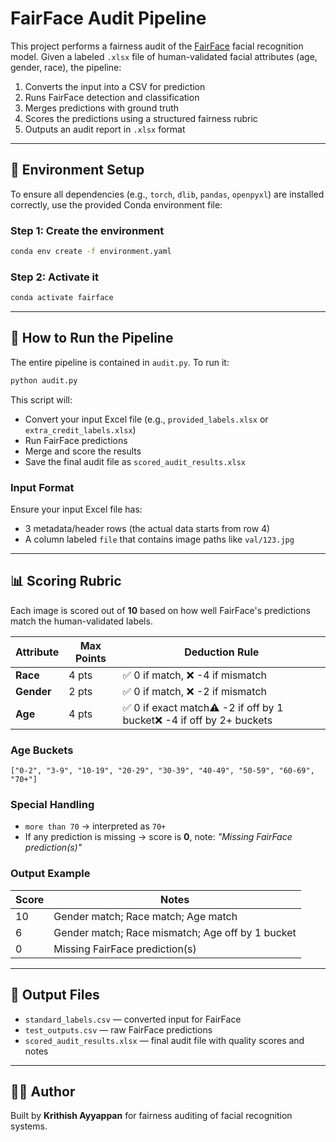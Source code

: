 # FairFace Audit Pipeline

This project performs a fairness audit of the [FairFace](https://github.com/dchen236/FairFace) facial recognition model. Given a labeled `.xlsx` file of human-validated facial attributes (age, gender, race), the pipeline:

1. Converts the input into a CSV for prediction
2. Runs FairFace detection and classification
3. Merges predictions with ground truth
4. Scores the predictions using a structured fairness rubric
5. Outputs an audit report in `.xlsx` format

---

## 📆 Environment Setup

To ensure all dependencies (e.g., `torch`, `dlib`, `pandas`, `openpyxl`) are installed correctly, use the provided Conda environment file:

### Step 1: Create the environment

```bash
conda env create -f environment.yaml
```

### Step 2: Activate it

```bash
conda activate fairface
```

---

## 🚀 How to Run the Pipeline

The entire pipeline is contained in `audit.py`. To run it:

```bash
python audit.py
```

This script will:

- Convert your input Excel file (e.g., `provided_labels.xlsx` or `extra_credit_labels.xlsx`)
- Run FairFace predictions
- Merge and score the results
- Save the final audit file as `scored_audit_results.xlsx` 

### Input Format

Ensure your input Excel file has:

- 3 metadata/header rows (the actual data starts from row 4)
- A column labeled `file` that contains image paths like `val/123.jpg`

---

## 📊 Scoring Rubric

Each image is scored out of **10** based on how well FairFace's predictions match the human-validated labels.

| Attribute  | Max Points | Deduction Rule                                                      |
| ---------- | ---------- | ------------------------------------------------------------------- |
| **Race**   | 4 pts      | ✅ 0 if match, ❌ -4 if mismatch                                      |
| **Gender** | 2 pts      | ✅ 0 if match, ❌ -2 if mismatch                                      |
| **Age**    | 4 pts      | ✅ 0 if exact match⚠️ -2 if off by 1 bucket❌ -4 if off by 2+ buckets |

### Age Buckets

```
["0-2", "3-9", "10-19", "20-29", "30-39", "40-49", "50-59", "60-69", "70+"]
```

### Special Handling

- `more than 70` → interpreted as `70+`
- If any prediction is missing → score is **0**, note: *"Missing FairFace prediction(s)"*

### Output Example

| Score | Notes                                            |
| ----- | ------------------------------------------------ |
| 10    | Gender match; Race match; Age match              |
| 6     | Gender match; Race mismatch; Age off by 1 bucket |
| 0     | Missing FairFace prediction(s)                   |

---

## 📁 Output Files

- `standard_labels.csv` — converted input for FairFace
- `test_outputs.csv` — raw FairFace predictions
- `scored_audit_results.xlsx` — final audit file with quality scores and notes

---

## 🧑‍💻 Author

Built by **Krithish Ayyappan** for fairness auditing of facial recognition systems.

